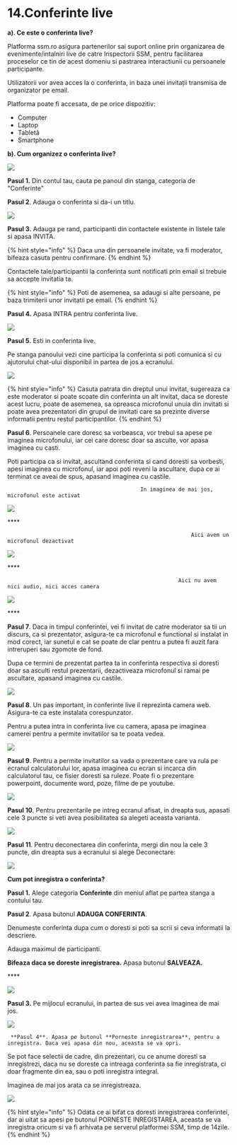 # 14.Conferinte live

**a\). Ce este o conferinta live?**

Platforma ssm.ro asigura partenerilor sai suport online prin organizarea de evenimente/intalniri live de catre Inspectorii SSM, pentru facilitarea proceselor ce tin de acest domeniu si pastrarea interactiunii cu persoanele participante.

 Utilizatorii vor  avea acces la o conferinta, in baza unei invitații transmisa de organizator pe email.

Platforma poate fi accesata, de pe orice dispozitiv:

* Computer
* Laptop
* Tabletă
* Smartphone

**b\). Cum organizez o conferinta live?**

![](../../.gitbook/assets/image%20%283%29.png)

 **Pasul 1.** Din contul tau, cauta pe panoul din stanga, categoria de "Conferinte" 

 **Pasul 2**. Adauga o conferinta si da-i un titlu.

![](../../.gitbook/assets/image%20%2889%29.png)

**Pasul 3.** Adauga pe rand, participanti din contactele existente in listele tale si apasa INVITA.

{% hint style="info" %}
Daca una din persoanele invitate, va fi moderator, bifeaza casuta pentru confirmare.
{% endhint %}

Contactele tale/participantii la conferinta sunt notificati prin email si trebuie sa accepte invitatia ta.

{% hint style="info" %}
Poti de asemenea, sa adaugi si alte persoane, pe baza trimiterii unor invitatii pe email.
{% endhint %}

**Pasul 4.** Apasa INTRA pentru conferinta live.

![](../../.gitbook/assets/image%20%288%29.png)

**Pasul 5.** Esti in conferinta live.

Pe stanga panoului vezi cine participa la conferinta si poti comunica si cu ajutorului chat-ului disponibil  in partea de jos a ecranului.

![](../../.gitbook/assets/image%20%2891%29.png)



{% hint style="info" %}
Casuta patrata din dreptul unui invitat, sugereaza ca este moderator si poate scoate din conferinta un alt invitat, daca se doreste acest lucru,  poate de asemenea, sa opreasca  microfonul unuia din invitati si poate avea prezentatori din grupul de invitati care sa prezinte diverse informatii pentru restul participantilor.
{% endhint %}

**Pasul 6**. Persoanele care doresc sa vorbeasca, vor trebui sa apese pe imaginea microfonului, iar cei care doresc doar sa asculte, vor apasa imaginea cu casti. 

Poti participa ca si invitat, ascultand conferinta si cand doresti sa vorbesti, apesi imaginea cu microfonul, iar apoi poti reveni la ascultare, dupa ce ai terminat ce aveai de spus, apasand imaginea cu castile.

                                              In imaginea de mai jos, microfonul este activat

![](../../.gitbook/assets/image%20%2893%29.png)

\*\*\*\*

                                                              Aici avem un microfonul dezactivat

![](../../.gitbook/assets/image%20%2859%29.png)

\*\*\*\*

                                                          Aici nu avem nici audio, nici acces camera

![](../../.gitbook/assets/image%20%2887%29.png)

\*\*\*\*

**Pasul 7**. Daca in timpul conferintei, vei fi invitat de catre moderator sa tii un discurs, ca si prezentator, asigura-te ca microfonul e functional si instalat in mod corect, iar sunetul e cat se poate de clar pentru a putea fi auzit fara intreruperi sau zgomote de fond.

 Dupa ce termini de prezentat partea ta in conferinta respectiva si doresti doar sa asculti restul prezentarii, dezactiveaza microfonul si ramai pe ascultare, apasand imaginea cu castile.

![](../../.gitbook/assets/image%20%2828%29.png)

**Pasul 8**. Un pas important, in conferinte live il reprezinta camera web. Asigura-te ca este instalata corespunzator.

Pentru a putea intra in conferinta live cu camera, apasa pe imaginea camerei pentru a permite invitatilor sa te poata vedea.

![](../../.gitbook/assets/image%20%2812%29.png)

**Pasul 9**. Pentru a permite invitatilor sa vada o prezentare care va rula pe ecranul calculatorului lor, apasa imaginea cu ecran si incarca din calculatorul tau, ce fisier doresti sa ruleze. Poate fi o prezentare powerpoint,  documente word, poze, filme de pe youtube.

![](../../.gitbook/assets/image%20%284%29.png)



**Pasul 10**. Pentru prezentarile pe intreg ecranul afisat, in dreapta sus, apasati cele 3 puncte si veti avea posibilitatea sa alegeti aceasta varianta.

![](../../.gitbook/assets/image%20%2842%29.png)



**Pasul 11**. Pentru deconectarea din conferinta, mergi din nou la cele 3 puncte, din dreapta sus a ecranului si alege Deconectare:

![](../../.gitbook/assets/image%20%2871%29.png)



**Cum pot inregistra o conferinta?**

**Pasul 1.** Alege categoria **Conferinte** din meniul aflat pe partea stanga a contului tau.

**Pasul 2**. Apasa butonul **ADAUGA CONFERINTA**. 

Denumeste conferinta dupa cum o doresti si poti sa scrii si ceva informatii la descriere.

Adauga maximul de participanti.

**Bifeaza daca se doreste inregistrarea.**  Apasa butonul **SALVEAZA.**

\*\*\*\*

![](../../.gitbook/assets/image%20%2816%29.png)

**Pasul 3.** Pe mijlocul ecranului, in partea de sus vei avea imaginea de mai jos.

![](../../.gitbook/assets/image%20%2843%29.png)

     **Pasul 4**. Apasa pe butonul **Porneste inregistrarea**, pentru a inregistra. Daca vei apasa din nou, aceasta se va opri. 

Se pot face selectii de cadre, din prezentari, cu ce anume doresti sa inregistrezi, daca nu se doreste ca intreaga conferinta sa fie inregistrata, ci doar fragmente din ea, sau o poti inregistra integral.

Imaginea de mai jos arata ca se inregistreaza.

![](../../.gitbook/assets/image.png)



{% hint style="info" %}
Odata ce ai bifat ca doresti inregistrarea conferintei, dar ai uitat sa apesi pe butonul  PORNESTE INREGISTAREA, aceasta se va inregistra oricum si va fi arhivata pe serverul platformei SSM, timp de 14zile. 
{% endhint %}









